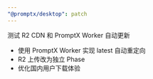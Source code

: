 ```yaml
---
"@promptx/desktop": patch
---
```


测试 R2 CDN 和 PromptX Worker 自动更新

- 使用 PromptX Worker 实现 latest 自动重定向
- R2 上传改为独立 Phase
- 优化国内用户下载体验
